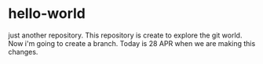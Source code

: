 # hello-world
just another repository.
This repository is create to explore the git world.
Now i'm going to create a branch.
Today is 28 APR when we are making this changes.
